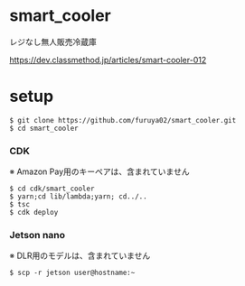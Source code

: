 # smart_cooler
レジなし無人販売冷蔵庫

https://dev.classmethod.jp/articles/smart-cooler-012


# setup
```
$ git clone https://github.com/furuya02/smart_cooler.git
$ cd smart_cooler
```

### CDK
※ Amazon Pay用のキーペアは、含まれていません

```
$ cd cdk/smart_cooler
$ yarn;cd lib/lambda;yarn; cd../..
$ tsc
$ cdk deploy
```

### Jetson nano
※ DLR用のモデルは、含まれていません
```
$ scp -r jetson user@hostname:~
```
